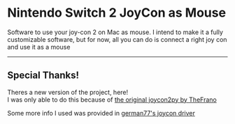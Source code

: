# Nintendo Switch 2 JoyCon as Mouse

Software to use your joy-con 2 on Mac as mouse. I intend to make it a fully customizable software, but for now, all you can do is connect a right joy con and use it as a mouse

---
## Special Thanks!
Theres a new version of the project, here!  
I was only able to do this because of [the original joycon2py by  TheFrano](https://github.com/TheFrano/joycon2py/)

Some more info I used was provided in [german77's joycon driver](https://github.com/german77/JoyconDriver)